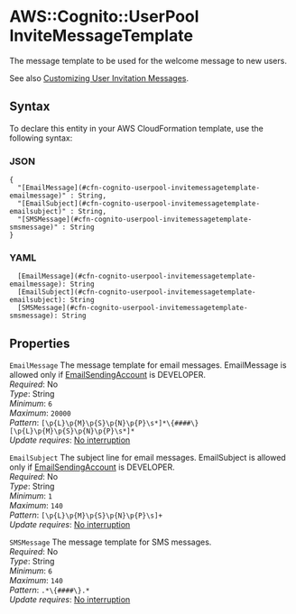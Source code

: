 # AWS::Cognito::UserPool InviteMessageTemplate<a name="aws-properties-cognito-userpool-invitemessagetemplate"></a>

The message template to be used for the welcome message to new users\.

See also [Customizing User Invitation Messages](https://docs.aws.amazon.com/cognito/latest/developerguide/cognito-user-pool-settings-message-customizations.html#cognito-user-pool-settings-user-invitation-message-customization)\.

## Syntax<a name="aws-properties-cognito-userpool-invitemessagetemplate-syntax"></a>

To declare this entity in your AWS CloudFormation template, use the following syntax:

### JSON<a name="aws-properties-cognito-userpool-invitemessagetemplate-syntax.json"></a>

```
{
  "[EmailMessage](#cfn-cognito-userpool-invitemessagetemplate-emailmessage)" : String,
  "[EmailSubject](#cfn-cognito-userpool-invitemessagetemplate-emailsubject)" : String,
  "[SMSMessage](#cfn-cognito-userpool-invitemessagetemplate-smsmessage)" : String
}
```

### YAML<a name="aws-properties-cognito-userpool-invitemessagetemplate-syntax.yaml"></a>

```
  [EmailMessage](#cfn-cognito-userpool-invitemessagetemplate-emailmessage): String
  [EmailSubject](#cfn-cognito-userpool-invitemessagetemplate-emailsubject): String
  [SMSMessage](#cfn-cognito-userpool-invitemessagetemplate-smsmessage): String
```

## Properties<a name="aws-properties-cognito-userpool-invitemessagetemplate-properties"></a>

`EmailMessage`  <a name="cfn-cognito-userpool-invitemessagetemplate-emailmessage"></a>
The message template for email messages\. EmailMessage is allowed only if [EmailSendingAccount](https://docs.aws.amazon.com/cognito-user-identity-pools/latest/APIReference/API_EmailConfigurationType.html#CognitoUserPools-Type-EmailConfigurationType-EmailSendingAccount) is DEVELOPER\.   
*Required*: No  
*Type*: String  
*Minimum*: `6`  
*Maximum*: `20000`  
*Pattern*: `[\p{L}\p{M}\p{S}\p{N}\p{P}\s*]*\{####\}[\p{L}\p{M}\p{S}\p{N}\p{P}\s*]*`  
*Update requires*: [No interruption](https://docs.aws.amazon.com/AWSCloudFormation/latest/UserGuide/using-cfn-updating-stacks-update-behaviors.html#update-no-interrupt)

`EmailSubject`  <a name="cfn-cognito-userpool-invitemessagetemplate-emailsubject"></a>
The subject line for email messages\. EmailSubject is allowed only if [EmailSendingAccount](https://docs.aws.amazon.com/cognito-user-identity-pools/latest/APIReference/API_EmailConfigurationType.html#CognitoUserPools-Type-EmailConfigurationType-EmailSendingAccount) is DEVELOPER\.   
*Required*: No  
*Type*: String  
*Minimum*: `1`  
*Maximum*: `140`  
*Pattern*: `[\p{L}\p{M}\p{S}\p{N}\p{P}\s]+`  
*Update requires*: [No interruption](https://docs.aws.amazon.com/AWSCloudFormation/latest/UserGuide/using-cfn-updating-stacks-update-behaviors.html#update-no-interrupt)

`SMSMessage`  <a name="cfn-cognito-userpool-invitemessagetemplate-smsmessage"></a>
The message template for SMS messages\.  
*Required*: No  
*Type*: String  
*Minimum*: `6`  
*Maximum*: `140`  
*Pattern*: `.*\{####\}.*`  
*Update requires*: [No interruption](https://docs.aws.amazon.com/AWSCloudFormation/latest/UserGuide/using-cfn-updating-stacks-update-behaviors.html#update-no-interrupt)
